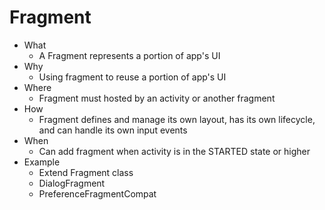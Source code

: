 # Fragment
- What
    - A Fragment represents a portion of app's UI
- Why
    - Using fragment to reuse a portion of app's UI
- Where
    - Fragment must hosted by an activity or another fragment
- How
    - Fragment defines and manage its own layout, has its own lifecycle, and can handle its own input events
- When
    - Can add fragment when activity is in the STARTED state or higher
- Example
    - Extend Fragment class
    - DialogFragment
    - PreferenceFragmentCompat